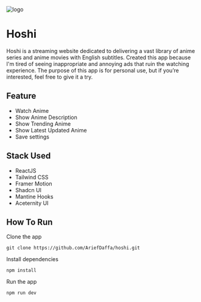 ![logo](https://github.com/AriefDaffa/hoshi/assets/57257058/96277704-711d-4d3f-8efd-9a7f8565225f)
# Hoshi

Hoshi is a streaming website dedicated to delivering a vast library of anime series and anime movies with English subtitles. Created this app because I'm tired of seeing inappropriate and annoying ads that ruin the watching experience. The purpose of this app is for personal use, but if you’re interested, feel free to give it a try.

## Feature

- Watch Anime
- Show Anime Description
- Show Trending Anime
- Show Latest Updated Anime
- Save settings

## Stack Used

- ReactJS
- Tailwind CSS
- Framer Motion
- Shadcn UI
- Mantine Hooks
- Aceternity UI

## How To Run
Clone the app
```
git clone https://github.com/AriefDaffa/hoshi.git
```
Install dependencies
```
npm install
```
Run the app
```
npm run dev
```
